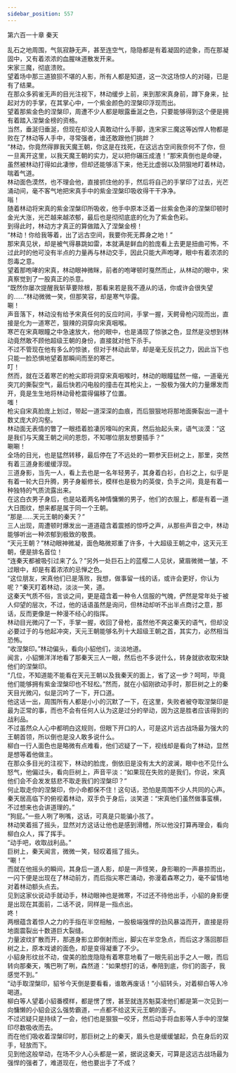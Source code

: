 ```yaml
---
sidebar_position: 557
---
```

 第六百一十章 秦天


乱石之地周围，气氛寂静无声，甚至连空气，隐隐都是有着凝固的迹象，而在那凝固中，又有着浓浓的血腥味道散发开来。  
宋家三魔，彻底溃败。  
望着场中那三道狼狈不堪的人影，所有人都是知道，这一次这场惊人的对碰，已是有了结果。  
在那众多鸦雀无声的目光注视下，林动缓步上前，来到那宋真身前，蹲下身来，扯起对方的手掌，在其掌心中，一个紫金颜色的涅槃印浮现而出。  
望着那紫金色的涅槃印，周遭不少人都是眼露垂涎之色，只要能够得到这个便是拥有着踏入涅槃金榜的资格。  
当然，垂涎归垂涎，但现在却没人真敢动什么手脚，连宋家三魔这等凶悍人物都是败在了林动等人手中，寻常强者，谁还敢跟他们挑衅？  
“林动，你竟然得罪我天魔王朝，你这是在找死，在这远古空间我奈何不了你，但一旦离开这里，以我天魔王朝的实力，足以把你碾压成渣！”那宋真倒也是命硬，虽然被林动打得如此凄惨，但却还能够活下来，他无比虚弱以及阴狠地盯着林动，喘着气道。  
林动面色漠然，也不理会他，直接抓住他的手，然后将自己的手掌印了过去，光芒涌动间，毫不客气地把宋真手中的紫金涅槃印吸收得干干净净。  
嗡！  
随着林动将宋真的紫金涅槃印所吸收，他手中原本泛着一丝紫金色泽的涅槃印顿时金光大涨，光芒越来越浓郁，最后也是彻彻底底的化为了紫金色彩。  
到得此时，林动方才真正的算做踏入了涅槃金榜！  
“林动！你给我等着，出了远古空间，我要你死无葬身之地！”  
那宋真见状，却是被气得暴跳如雷，本就满是鲜血的脸庞看上去更是扭曲可怖，不过此时的他可没有半点的力量再与林动交手，因此只能大声咆哮，眼中有着浓浓的怨毒之意。  
望着那咆哮的宋真，林动眼神微眯，前者的咆哮顿时戛然而止，从林动的眼中，宋真察觉到了一股真正的杀意。  
“既然你屡次提醒我斩草要除根，那看来若是我不遵从的话，你或许会很失望的……”林动微微一笑，但那笑容，却是寒气毕露。  
唰！  
声音落下，林动没有给予宋真任何的反应时间，手掌一握，天鳄骨枪闪现而出，直接是化为一道寒芒，狠辣的洞穿向宋真咽喉。  
寒芒在宋真眼瞳之中急速放大，他的眼中，也是涌现了惊骇之色，显然是没想到林动竟然敢不顾他超级王朝的身份，直接就对他下杀手。  
不过不管现在他有多么的惊骇，但对于林动此举，却是毫无反抗之力，因此当下也只能一脸恐惧地望着那瞬间而至的寒芒。  
叮！  
然而，就在泛着寒芒的枪尖即将洞穿宋真咽喉时，林动的眼瞳猛然一缩，一道毫光突兀的撕裂空气，最后快若闪电般的撞击在其枪尖上，一股极为强大的力量爆发而开，竟是生生地将林动骨枪震得偏移了位置。  
嗤！  
枪尖自宋真脸庞上划过，带起一道深深的血痕，而后狠狠地将那地面撕裂出一道十数丈庞大的沟壑。  
林动面无表情的瞥了一眼捂着脸凄厉嚎叫的宋真，然后抬起头来，语气淡漠：“这是我们与天魔王朝之间的恩怨，不知哪位朋友想要插手？”  
唰唰！  
全场的目光，也是猛然转移，最后停在了不远处的一颗参天巨树之上，那里，突然有着三道身影缓缓浮现。  
三道身影，当先一人，看上去也是一名年轻男子，其身着白衫，白衫之上，似乎是有着一轮大日升腾，男子身躯修长，模样也是极为的英俊，负手之间，竟是有着一种独特的气质流露出来。  
在这白衣男子身后，也是站着两名神情慵懒的男子，他们的衣服上，都是有着一道大日图纹，想来都是属于同一个王朝。  
“那是……天元王朝的秦天？”  
三人出现，周遭顿时爆发出一道道蕴含着震撼的惊呼之声，从那些声音之中，林动能够听出一种浓郁到极致的敬畏。  
“天元王朝？”林动眼神微凝，面色略微郑重了许多，十大超级王朝之中，这天元王朝，便是排名首位！  
“连秦天都被吸引过来了么？”另外一处巨石上的蓝樱二人见状，黛眉微微一皱，不过眼中，却是有着浓浓的忌惮之色。  
“这位朋友，宋真他们已是落败，我想，做事留一线的话，或许会更好，你认为呢？”秦天盯着林动，淡淡一笑，道。  
这秦天气质不俗，言谈之间，更是蕴含着一种令人信服的气魄，俨然是常年处于被人仰望的层次，不过，他的话语虽然是询问，但林动却听不出半点商讨之意，那话，反而更像是一种漫不经心的指挥。  
林动目光微闪了一下，手掌一握，收回了骨枪，虽然他不爽这秦天的语气，但却没必要过于的与他起冲突，天元王朝能够名列十大超级王朝之首，其实力，必然相当恐怖。  
“收涅槃印。”林动偏头，看向小貂他们，淡淡地道。  
闻言，小貂懒洋洋地看了那秦天三人一眼，然后也不多说什么，转身就欲收取宋缺他们的涅槃印。  
“几位，不知道能不能看在天元王朝以及我秦天的面上，省了这一步？呵呵，毕竟他们能够拥有紫金涅槃印也不轻松。”然而，就在小貂刚欲动手时，那巨树之上的秦天目光微闪，似是沉吟了一下，开口道。  
他这话一出，周围所有人都是小小的沉默了一下，在这里，失败者被夺取涅槃印是最为正常的事，而也不会有任何人认为这是过分的举动，因为这是胜者应该得到的战利品。  
不过虽然众人心中都明白这规则，但眼下开口的人，可是这片远古战场最为强大的王朝首领，所以倒也是没人敢多说什么。  
柳白一行人面色也是略微有点难看，他们迟疑了一下，视线却是看向了林动，显然是想等着他做主。  
在那众多目光的注视下，林动的脸庞，倒依旧是没有太大的波澜，眼中也不见什么怒气，他偏过头，看向巨树上，声音平淡：“如果现在失败的是我们，你说，宋真他们会不会发发慈悲不取走我们的涅槃印？”  
何止取走你的涅槃印，你小命都保不住！这句话，恐怕是周围不少人共同的心声。  
秦天居高临下的俯视着林动，双手负于身后，淡笑道：“宋真他们虽然做事蛮横，不过想来也会讲道理的。”  
“狗屁。”一些人咧了咧嘴，这话，可真是只能骗小孩了。  
林动笑着摇了摇头，显然对方这话让他也是感到滑稽，所以他没打算再理会，看向柳白众人，挥了挥手。  
“动手吧，收取战利品。”  
巨树上，秦天闻言，微微一笑，轻叹着摇了摇头。  
“唰！”  
而就在他摇头的瞬间，其身后一道人影，却是一声怪笑，身形唰的一声暴掠而出，一闪下便是出现在了林动前方，而后指尖寒芒涌动，弥漫着森寒之力，毫不留情地对着林动额头点去。  
见到这家伙说动手就动手，林动眼神也是微寒，不过还不待他出手，小貂的身影便是出现在其面前，二话不说，同样是一指点出。  
咚！  
两根蕴含着惊人之力的手指在半空相触，一股极端强悍的劲风暴溢而开，直接是将地面震裂出十数道巨大裂缝。  
力量波纹扩散而开，那道身影立即倒射而出，脚尖在半空急点，而后这才落回那巨树之上，原本戏谑的面色，却是变得凝重了不少。  
小貂身形纹丝不动，俊美的脸庞隐隐有着寒意地看了一眼先前出手之人一眼，而后转向那秦天，嘴巴咧了咧，森然道：“如果想打的话，奉陪到底，你们的面子，我感觉不到。”  
“动手取涅槃印，貂爷今天倒是要看看，谁敢再废话！”小貂转头，对着柳白等人冷喝道。  
柳白等人望着小貂番模样，都是愣了愣，甚至就连苏魁莫凌他们都是第一次见到一向慵懒的小貂会这么强势霸道，一点都不给这天元王朝的面子。  
不过迟疑只是持续了一会，他们也是狠狠一咬牙，然后动手将血影等人手中的涅槃印尽数吸收而去。  
而在他们吸收着涅槃印时，那巨树之上的秦天，眉头也是缓缓皱起，负在身后的双手，轻放而下。  
见到他这般举动，在场不少人心头都是一紧，据说这秦天，可算是这远古战场最为强悍的强者了，难道现在，他也要出手了不成？  
  
  
